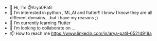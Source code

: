 - 👋 Hi, I’m @Arya0Patil
- 👀 I’m interested in python , ML,AI and flutter!!  I know I know they are all different domains....but i have my reasons ;)
- 🌱 I’m currently learning Flutter
- 💞️ I’m looking to collaborate on ...
- 📫 How to reach me https://www.linkedin.com/in/arya-patil-65214918a

<!---
Arya0Patil/Arya0Patil is a ✨ special ✨ repository because its `README.md` (this file) appears on your GitHub profile.
You can click the Preview link to take a look at your changes.
--->
